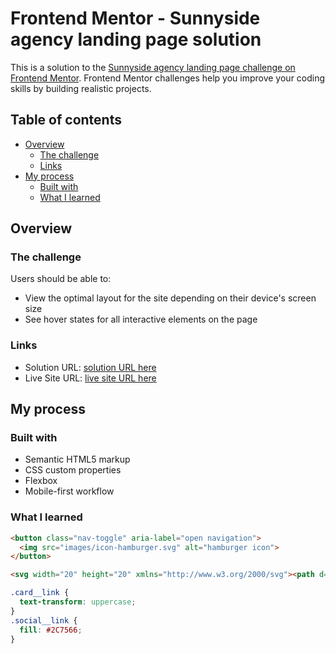 # Frontend Mentor - Sunnyside agency landing page solution

This is a solution to the [Sunnyside agency landing page challenge on Frontend Mentor](https://www.frontendmentor.io/challenges/sunnyside-agency-landing-page-7yVs3B6ef). Frontend Mentor challenges help you improve your coding skills by building realistic projects.

## Table of contents

- [Overview](#overview)
  - [The challenge](#the-challenge)
  - [Links](#links)
- [My process](#my-process)
  - [Built with](#built-with)
  - [What I learned](#what-i-learned)
  
## Overview

### The challenge

Users should be able to:

- View the optimal layout for the site depending on their device's screen size
- See hover states for all interactive elements on the page


### Links

- Solution URL: [solution URL here](https://github.com/wanghm0227/Frontend-Challenges/tree/main/sunnyside-agency-landing-page-main)
- Live Site URL: [live site URL here](https://wanghm0227.github.io/Frontend-Challenges/sunnyside-agency-landing-page-main/index.html)

## My process

### Built with

- Semantic HTML5 markup
- CSS custom properties
- Flexbox
- Mobile-first workflow


### What I learned


```html
<button class="nav-toggle" aria-label="open navigation">
  <img src="images/icon-hamburger.svg" alt="hamburger icon">
</button>

<svg width="20" height="20" xmlns="http://www.w3.org/2000/svg"><path d="M18.896 0H1.104C.494 0 0 .494 0 1.104v17.793C0 19.506.494 20 1.104 20h9.58v-7.745H8.076V9.237h2.606V7.01c0-2.583 1.578-3.99 3.883-3.99 1.104 0 2.052.082 2.329.119v2.7h-1.598c-1.254 0-1.496.597-1.496 1.47v1.928h2.989l-.39 3.018h-2.6V20h5.098c.608 0 1.102-.494 1.102-1.104V1.104C20 .494 19.506 0 18.896 0z" fill-rule="nonzero"/></svg>
```

```css
.card__link {
  text-transform: uppercase;
}
.social__link {
  fill: #2C7566;
}
```

